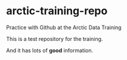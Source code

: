 # arctic-training-repo
Practice with Github at the Arctic Data Training


This is a test repository for the training. 

And it has lots of **good** information.
